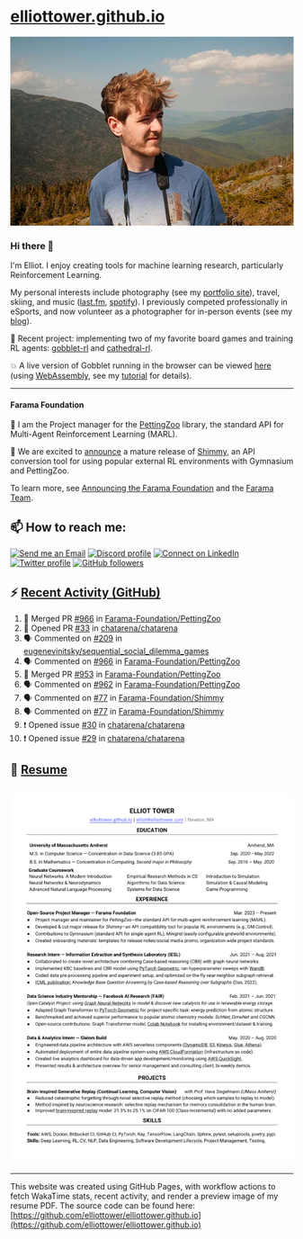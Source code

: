 # [elliottower.github.io](https://github.com/elliottower/elliottower.github.io)

[![A wild Elliot on Mt Washington](https://raw.githubusercontent.com/elliottower/elliottower.github.io/main/src/jpg/DSCF7539-600px.jpg?raw=true)](https://raw.githubusercontent.com/elliottower/elliottower.github.io/main/src/jpg/DSCF7539.jpg?raw=true)

### Hi there 👋

I'm Elliot. I enjoy creating tools for machine learning research, particularly Reinforcement Learning.

My personal interests include photography (see my [portfolio site](https://www.elliottower.com/)), travel, skiing, and music ([last.fm](https://www.last.fm/user/ajsdlfkwer), [spotify](https://open.spotify.com/user/12132818380)). I previously competed professionally in eSports, and now volunteer as a photographer for in-person events (see my [blog](https://www.elliottower.com/stories/?category=events)).

🤖 Recent project: implementing two of my favorite board games and training RL agents: [gobblet-rl](https://github.com/elliottower/gobblet-rl) and [cathedral-rl](https://github.com/elliottower/cathedral-rl). 

💥 A live version of Gobblet running in the browser can be viewed [here](https://elliottower.github.io/gobblet-rl/) (using [WebAssembly](https://webassembly.org/), see my [tutorial](https://github.com/elliottower/gobblet-rl/blob/main/tutorials/WebAssembly/web_assembly.md) for details).

----

#### Farama Foundation

🚀 I am the Project manager for the [PettingZoo](https://github.com/Farama-Foundation/PettingZoo) library, the standard API for Multi-Agent Reinforcement Learning (MARL). 

🎉 We are excited to [announce](https://farama.org/Announcing-Shimmy) a mature release of [Shimmy](https://github.com/Farama-Foundation/Shimmy), an API conversion tool for using popular external RL environments with Gymnasium and PettingZoo. 

To learn more, see [Announcing the Farama Foundation](https://farama.org/Announcing-The-Farama-Foundation) and the [Farama Team](https://farama.org/team).

## 📫 How to reach me:

 [![Send me an Email](https://img.shields.io/badge/email-elliot%40elliottower.com-blue)](mailto:elliot@elliottower.com)
 [![Discord profile](https://img.shields.io/badge/Discord-7289DA?style=flat&logo=discord&logoColor=white)](https://discord.com/users/83091537923145728)
 [![Connect on LinkedIn](https://img.shields.io/badge/--linkedin?label=LinkedIn&logo=LinkedIn&style=social)](https://www.linkedin.com/in/elliot-tower)
 [![Twitter profile](https://img.shields.io/twitter/follow/elliottower?style=social)](https://twitter.com/ElliotTower/)
 [![GitHub followers](https://img.shields.io/github/followers/elliottower?style=social)](https://github.com/elliottower/)

## ⚡ [Recent Activity (GitHub)](https://github.com/elliottower)

<!--START_SECTION:activity-->
1. 🎉 Merged PR [#966](https://github.com/Farama-Foundation/PettingZoo/pull/966) in [Farama-Foundation/PettingZoo](https://github.com/Farama-Foundation/PettingZoo)
2. 💪 Opened PR [#33](https://github.com/chatarena/chatarena/pull/33) in [chatarena/chatarena](https://github.com/chatarena/chatarena)
3. 🗣 Commented on [#209](https://github.com/eugenevinitsky/sequential_social_dilemma_games/issues/209) in [eugenevinitsky/sequential_social_dilemma_games](https://github.com/eugenevinitsky/sequential_social_dilemma_games)
4. 🗣 Commented on [#966](https://github.com/Farama-Foundation/PettingZoo/issues/966) in [Farama-Foundation/PettingZoo](https://github.com/Farama-Foundation/PettingZoo)
5. 🎉 Merged PR [#953](https://github.com/Farama-Foundation/PettingZoo/pull/953) in [Farama-Foundation/PettingZoo](https://github.com/Farama-Foundation/PettingZoo)
6. 🗣 Commented on [#962](https://github.com/Farama-Foundation/PettingZoo/issues/962) in [Farama-Foundation/PettingZoo](https://github.com/Farama-Foundation/PettingZoo)
7. 🗣 Commented on [#77](https://github.com/Farama-Foundation/Shimmy/issues/77) in [Farama-Foundation/Shimmy](https://github.com/Farama-Foundation/Shimmy)
8. 🗣 Commented on [#77](https://github.com/Farama-Foundation/Shimmy/issues/77) in [Farama-Foundation/Shimmy](https://github.com/Farama-Foundation/Shimmy)
9. ❗️ Opened issue [#30](https://github.com/chatarena/chatarena/issues/30) in [chatarena/chatarena](https://github.com/chatarena/chatarena)
10. ❗️ Opened issue [#29](https://github.com/chatarena/chatarena/issues/29) in [chatarena/chatarena](https://github.com/chatarena/chatarena)
<!--END_SECTION:activity-->

## 📄 [Resume](https://elliottower.github.io/src/pdf/resume.pdf)

<!-- PDF-TO-MARKDOWN:START -->
![Page 1](src/png/page1.png "Page 1")
---
<!-- PDF-TO-MARKDOWN:END -->

----

This website was created using GitHub Pages, with workflow actions to fetch WakaTime stats, recent activity, and render a preview image of my resume PDF. The source code can be found here: [https://github.com/elliottower/elliottower.github.io](https://github.com/elliottower/elliottower.github.io)
